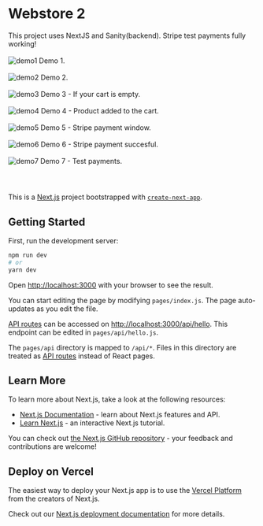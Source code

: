 # Webstore 2
This project uses NextJS and Sanity(backend). Stripe test payments fully working!
<br>
<br>
![demo1](https://user-images.githubusercontent.com/49163212/193785158-552bc92f-8045-4682-9dbb-9dd36ba56955.jpg)
Demo 1.
<br>
<br>
![demo2](https://user-images.githubusercontent.com/49163212/193785602-e5ef3f95-27dd-46d2-9476-87ec30449adf.jpg)
Demo 2.
<br>
<br>
![demo3](https://user-images.githubusercontent.com/49163212/193785614-ca14038b-74fc-4532-990e-51989cf904fb.jpg)
Demo 3 - If your cart is empty.
<br>
<br>
![demo4](https://user-images.githubusercontent.com/49163212/194328957-8638e6dc-a614-491e-9757-6056ec36f88e.jpg)
Demo 4 - Product added to the cart.
<br>
<br>
![demo5](https://user-images.githubusercontent.com/49163212/194328968-2ae9486c-5db2-42bd-b985-b7e62e201ea7.jpg)
Demo 5 - Stripe payment window.
<br>
<br>
![demo6](https://user-images.githubusercontent.com/49163212/194328977-b00db52d-3567-4076-a96b-a6b0695d48c2.jpg)
Demo 6 - Stripe payment succesful.
<br>
<br>
![demo7](https://user-images.githubusercontent.com/49163212/194328994-f24e36b2-0870-419f-bf47-7bd647939ad5.jpg)
Demo 7 - Test payments.
<br>
<br>

#
This is a [Next.js](https://nextjs.org/) project bootstrapped with [`create-next-app`](https://github.com/vercel/next.js/tree/canary/packages/create-next-app).

## Getting Started

First, run the development server:

```bash
npm run dev
# or
yarn dev
```

Open [http://localhost:3000](http://localhost:3000) with your browser to see the result.

You can start editing the page by modifying `pages/index.js`. The page auto-updates as you edit the file.

[API routes](https://nextjs.org/docs/api-routes/introduction) can be accessed on [http://localhost:3000/api/hello](http://localhost:3000/api/hello). This endpoint can be edited in `pages/api/hello.js`.

The `pages/api` directory is mapped to `/api/*`. Files in this directory are treated as [API routes](https://nextjs.org/docs/api-routes/introduction) instead of React pages.

## Learn More

To learn more about Next.js, take a look at the following resources:

- [Next.js Documentation](https://nextjs.org/docs) - learn about Next.js features and API.
- [Learn Next.js](https://nextjs.org/learn) - an interactive Next.js tutorial.

You can check out [the Next.js GitHub repository](https://github.com/vercel/next.js/) - your feedback and contributions are welcome!

## Deploy on Vercel

The easiest way to deploy your Next.js app is to use the [Vercel Platform](https://vercel.com/new?utm_medium=default-template&filter=next.js&utm_source=create-next-app&utm_campaign=create-next-app-readme) from the creators of Next.js.

Check out our [Next.js deployment documentation](https://nextjs.org/docs/deployment) for more details.
